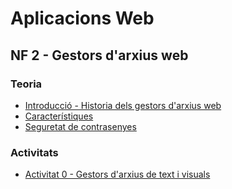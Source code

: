 # Aplicacions Web 
## NF 2 - Gestors d'arxius web

### Teoria

- [Introducció - Historia dels gestors d'arxius web](introduccio.md)
- [Característiques](caracteristiques.md)
- [Seguretat de contrasenyes](passwords.md)

### Activitats

- [Activitat 0 - Gestors d'arxius de text i visuals](activitat0.md)
